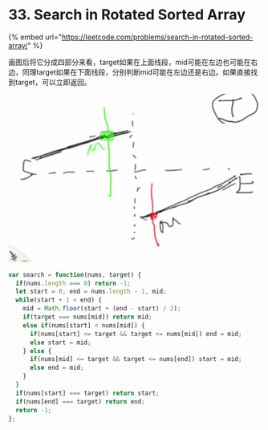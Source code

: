 # 33. Search in Rotated Sorted Array

{% embed url="https://leetcode.com/problems/search-in-rotated-sorted-array/" %}

画图后将它分成四部分来看，target如果在上面线段，mid可能在左边也可能在右边，同理target如果在下面线段，分别判断mid可能在左边还是右边。如果直接找到target，可以立即返回。

![](../../../.gitbook/assets/image%20%285%29.png)

```javascript
var search = function(nums, target) {
  if(nums.length === 0) return -1;
  let start = 0, end = nums.length - 1, mid;
  while(start + 1 < end) {
    mid = Math.floor(start + (end - start) / 2);
    if(target === nums[mid]) return mid;
    else if(nums[start] < nums[mid]) {
      if(nums[start] <= target && target <= nums[mid]) end = mid;
      else start = mid;
    } else {
      if(nums[mid] <= target && target <= nums[end]) start = mid;
      else end = mid;
    }
  }
  if(nums[start] === target) return start;
  if(nums[end] === target) return end;
  return -1;
};
```

